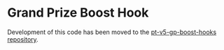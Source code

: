 # Grand Prize Boost Hook

Development of this code has been moved to the [pt-v5-gp-boost-hooks repository](https://github.com/GenerationSoftware/pt-v5-gp-boost-hooks/tree/main?tab=readme-ov-file#gpboosthook-legacy).
